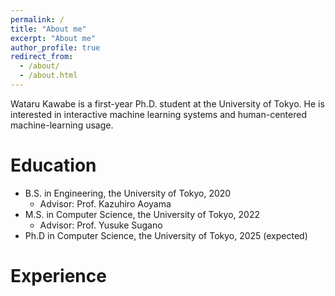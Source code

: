 ```yaml
---
permalink: /
title: "About me"
excerpt: "About me"
author_profile: true
redirect_from: 
  - /about/
  - /about.html
---
```


Wataru Kawabe is a first-year Ph.D. student at the University of Tokyo. He is interested in interactive machine learning systems and human-centered machine-learning usage. 

Education
======
* B.S. in Engineering, the University of Tokyo, 2020
  * Advisor: Prof. Kazuhiro Aoyama
* M.S. in Computer Science, the University of Tokyo, 2022
  * Advisor: Prof. Yusuke Sugano
* Ph.D in Computer Science, the University of Tokyo, 2025 (expected)



Experience
======



